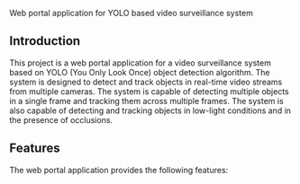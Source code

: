 Web portal application for YOLO based video surveillance system

## Introduction

This project is a web portal application for a video surveillance system based on YOLO (You Only Look Once) object detection algorithm. The system is designed to detect and track objects in real-time video streams from multiple cameras. The system is capable of detecting multiple objects in a single frame and tracking them across multiple frames. The system is also capable of detecting and tracking objects in low-light conditions and in the presence of occlusions.

## Features

The web portal application provides the following features:
